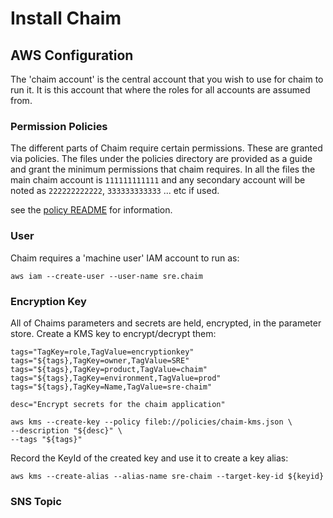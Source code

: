 # Install Chaim

## AWS Configuration

The 'chaim account' is the central account that you wish to use for chaim to
run it.  It is this account that where the roles for all accounts are assumed
from.

### Permission Policies

The different parts of Chaim require certain permissions.  These are granted
via policies.  The files under the policies directory are provided as a guide
and grant the minimum permissions that chaim requires.  In all the files the
main chaim account is `111111111111` and any secondary account will be noted as
`222222222222`, `333333333333` ... etc if used.

see the [policy README](policies/README.md) for information.


### User

Chaim requires a 'machine user' IAM account to run as:

```
aws iam --create-user --user-name sre.chaim
```

### Encryption Key

All of Chaims parameters and secrets are held, encrypted, in the parameter
store. Create a KMS key to encrypt/decrypt them:

```
tags="TagKey=role,TagValue=encryptionkey"
tags="${tags},TagKey=owner,TagValue=SRE"
tags="${tags},TagKey=product,TagValue=chaim"
tags="${tags},TagKey=environment,TagValue=prod"
tags="${tags},TagKey=Name,TagValue=sre-chaim"

desc="Encrypt secrets for the chaim application"

aws kms --create-key --policy fileb://policies/chaim-kms.json \
--description "${desc}" \
--tags "${tags}"
```

Record the KeyId of the created key and use it to create a key alias:

```
aws kms --create-alias --alias-name sre-chaim --target-key-id ${keyid}
```

### SNS Topic
